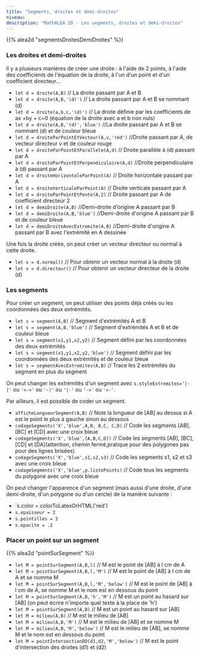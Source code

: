 ```yaml
---
title: "Segments, droites et demi-droites"
niveau:
description: "MathALEA 2D - Les segments, droites et demi-droites"
---
```




{{% alea2d "segmentsDroitesDemiDroites"  %}}

<div class="ui hidden divider"></div>
<div class="ui hidden divider"></div>


<h3 class="ui horizontal divider header">Les droites et demi-droites</h3>


Il y a plusieurs manières de créer une droite : à l'aide de 2 points, à l'aide des coefficients de l'équation de la droite, à l'un d'un point et d'un coefficient directeur...


* `let d = droite(A,B)` // La droite passant par A et B
* `let d = droite(A,B,'(d)')` // La droite passant par A et B se nommant (d)
* `let d = droite(a,b,c,'(d)')` // La droite définie par les coefficients de ax +by + c=0 (équation de la droite avec a et b non nuls)
* `let d = droite(A,B,'(d)','blue')` //La droite passant par A et B se nommant (d) et de couleur bleue
* `let d = droiteParPointEtVecteur(A,v,'red')` //Droite passant par A, de vecteur directeur v et de couleur rouge
* `let d = droiteParPointEtParallele(A,d)` // Droite parallèle à (d) passant par A
* `let d = droiteParPointEtPerpendiculaire(A,d)` //Droite perpendiculaire à (d) passant par A
* `let d = droiteHorizontaleParPoint(A)` // Droite horizontale passant par A
* `let d = droiteVerticaleParPoint(A)` // Droite verticale passant par A
* `let d = droiteParPointEtPente(A,2)` // Droite passant par A de coefficient directeur 2
* `let d = demiDroite(A,B)` //Demi-droite d'origine A passant par B
* `let d = demiDroite(A,B,'blue')` //Demi-droite d'origine A passant par B et de couleur bleue
* `let d = demiDroiteAvecExtremite(A,B)` //Demi-droite d'origine A passant par B avec l'extrémité en A dessinée



Une fois la droite créée, on peut créer un vecteur directeur ou normal à cette droite.

* `let v = d.normal()` // Pour obtenir un vecteur normal à la droite (d)
* `let v = d.directeur()` // Pour obtenir un  vecteur directeur de la droite (d)

<h3 class="ui horizontal divider header">Les segments</h3>


Pour créer un segment, on peut utiliser des points déjà créés ou les coordonnées des deux extrémités.

* `let s = segment(A,B)` // Segment d'extrémités A et B
* `let s = segment(A,B,'blue')` // Segment d'extrémités A et B et de couleur bleue
* `let s = segment(x1,y1,x2,y2)` // Segment défini par les coordonnées des deux extrémités
* `let s = segment(x1,y1,x2,y2,'blue')` // Segment défini par les coordonnées des deux extrémités et de couleur bleue
* `let s = segmentAvecExtremites(A,B)` // Trace les 2 extrémités du segment en plus du segment


On peut changer les extrémités d'un segment avec `s.styleExtremites='|-|'` ou `'<->'` ou `'-|'` ou `'|-'` ou `'->'` ou `'<-'`.

Par ailleurs, il est possible de coder un segment.

* `afficheLongueurSegment(A,B)` // Note la longueur de [AB] au dessus si A est le point le plus à gauche sinon au dessous
* `codageSegments('X','blue',A,B, B,C, C,D)` // Code les segments [AB], [BC] et [CD] avec une croix bleue
 * `codageSegments('X','blue',[A,B,C,D])` // Code les segments [AB], [BC], [CD] et [DA]\(attention, chemin fermé,pratique pour des polygones pas pour des lignes brisées)
 * `codageSegments('X','blue',s1,s2,s3)` // Code les segments s1, s2 et s3 avec une croix bleue
 * `codageSegments('X','blue',p.listePoints)` // Code tous les segments du polygone avec une croix bleue

 On peut changer l'apparence d'un segment (mais aussi d'une droite, d'une demi-droite, d'un polygone ou d'un cercle) de la manière suivante : 

 * `s.color = colorToLatexOrHTML('red')
 * `s.epaisseur = 2`
 * `s.pointilles = 2`
 * `s.opacite = .2`


<div class="ui hidden divider"></div>

<h3 class="ui horizontal divider header">Placer un point sur un segment</h3>


<div class="ui hidden divider"></div>

{{% alea2d "pointSurSegment"  %}}

<div class="ui hidden divider"></div>
<div class="ui hidden divider"></div>

* `let M = pointSurSegment(A,B,l)` // M est le point de [AB] à l cm de A
* `let M = pointSurSegment(A,B,l,'M')` // M est le point de [AB] à l cm de A et se nomme M
* `let M = pointSurSegment(A,B,l,'M','below')` // M est le point de [AB] à l cm de A, se nomme M et le nom est en dessous du point
* `let M = pointSurSegment(A,B,'h','M')` // M est un point au hasard sur [AB] \(on peut écrire n'importe quel texte à la place de 'h')
* `let M = pointSurSegment(A,B)` // M est un point au hasard sur [AB] 
* `let M = milieu(A,B)` // M est le milieu de [AB]
* `let M = milieu(A,B,'M')` // M est le milieu de [AB] et se nomme M
* `let M = milieu(A,B,'M','below')` // M est le milieu de [AB], se nomme M et le nom est en dessous du point
* `let M = pointIntersectionDD(d1,d2,'M','below')` // M est le point d'intersection des droites (d1) et (d2)
